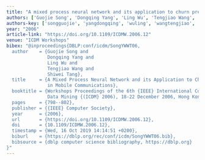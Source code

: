 ```yaml
---
title: "A mixed process neural network and its application to churn prediction in mobile communications"
authors: ['Guojie Song', 'Dongqing Yang', 'Ling Wu', 'Tengjiao Wang', 'Shiwei Tang']
authors-key: ['songguojie', 'yangdongqing', 'wuling', 'wangtengjiao', 'tangshiwei']
year: "2006"
article-link: "https://doi.org/10.1109/ICDMW.2006.12"
venue: "ICDM Workshops"
bibex: "@inproceedings{DBLP:conf/icdm/SongYWWT06,
  author    = {Guojie Song and
               Dongqing Yang and
               Ling Wu and
               Tengjiao Wang and
               Shiwei Tang},
  title     = {A Mixed Process Neural Network and its Application to Churn Prediction
               in Mobile Communications},
  booktitle = {Workshops Proceedings of the 6th {IEEE} International Conference on
               Data Mining {(ICDM} 2006), 18-22 December 2006, Hong Kong, China},
  pages     = {798--802},
  publisher = {{IEEE} Computer Society},
  year      = {2006},
  url       = {https://doi.org/10.1109/ICDMW.2006.12},
  doi       = {10.1109/ICDMW.2006.12},
  timestamp = {Wed, 16 Oct 2019 14:14:51 +0200},
  biburl    = {https://dblp.org/rec/conf/icdm/SongYWWT06.bib},
  bibsource = {dblp computer science bibliography, https://dblp.org}
}"
---
```

